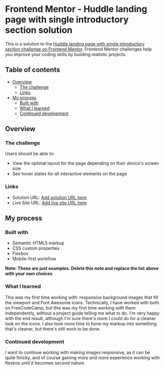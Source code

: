 # Frontend Mentor - Huddle landing page with single introductory section solution

This is a solution to the [Huddle landing page with single introductory section challenge on Frontend Mentor](https://www.frontendmentor.io/challenges/huddle-landing-page-with-a-single-introductory-section-B_2Wvxgi0). Frontend Mentor challenges help you improve your coding skills by building realistic projects. 

## Table of contents

- [Overview](#overview)
  - [The challenge](#the-challenge)
  - [Links](#links)
- [My process](#my-process)
  - [Built with](#built-with)
  - [What I learned](#what-i-learned)
  - [Continued development](#continued-development)

## Overview

### The challenge

Users should be able to:

- View the optimal layout for the page depending on their device's screen size
- See hover states for all interactive elements on the page

### Links

- Solution URL: [Add solution URL here](https://your-solution-url.com)
- Live Site URL: [Add live site URL here](https://your-live-site-url.com)

## My process

### Built with

- Semantic HTML5 markup
- CSS custom properties
- Flexbox
- Mobile-first workflow

**Note: These are just examples. Delete this note and replace the list above with your own choices**

### What I learned

This was my first time working with: responsive background images that fill the viewport and Font Awesome icons. Technically, I have worked with both on FreeCodeCamp, but this was my first time working with them independently, without a project guide telling me what to do. I'm very happy with the end result, although I'm sure there's more I could do for a cleaner look on the icons. I also took more time to hone my markup into something that's cleaner, but there's still work to be done.

### Continued development

I want to continue working with making images responsive, as it can be quite finicky, and of course gaining more and more experience working with flexbox until it becomes second nature.